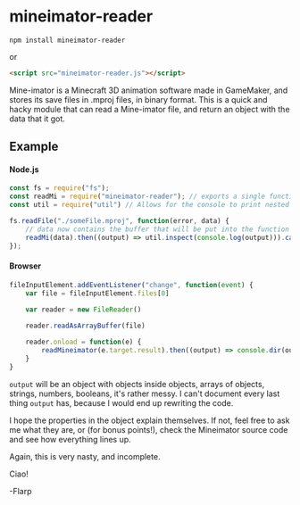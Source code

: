 # mineimator-reader

```shell
npm install mineimator-reader
```

or

```html
<script src="mineimator-reader.js"></script>
```

Mine-imator is a Minecraft 3D animation software made in GameMaker, and stores its save files in .mproj files, in binary format. This is a quick and hacky module that can read a Mine-imator file, and return an object with the data that it got.

## Example

#### Node.js

```javascript
const fs = require("fs");
const readMi = require("mineimator-reader"); // exports a single function
const util = require("util") // Allows for the console to print nested objects instead of [Object]

fs.readFile("./someFile.mproj", function(error, data) {
    // data now contains the buffer that will be put into the function
    readMi(data).then((output) => util.inspect(console.log(output))).catch((error) => console.error(error))
});
```

#### Browser

```javascript
fileInputElement.addEventListener("change", function(event) {
    var file = fileInputElement.files[0]
    
    var reader = new FileReader()

    reader.readAsArrayBuffer(file)

    reader.onload = function(e) {
        readMineimator(e.target.result).then((output) => console.dir(output)).catch((error) => console.error(error))
    }
}
```

`output` will be an object with objects inside objects, arrays of objects, strings, numbers, booleans, it's rather messy. I can't document every last thing `output` has, because I would end up rewriting the code.

I hope the properties in the object explain themselves. If not, feel free to ask me what they are, or (for bonus points!), check the Mineimator source code and see how everything lines up.

Again, this is very nasty, and incomplete.

Ciao!

-Flarp
